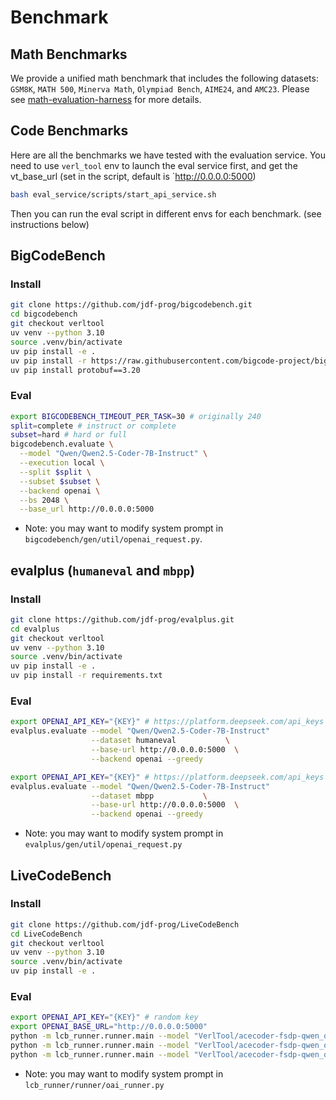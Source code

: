 # Benchmark 

## Math Benchmarks
We provide a unified math benchmark that includes the following datasets: `GSM8K`, `MATH 500`, `Minerva Math`, `Olympiad Bench`, `AIME24`, and `AMC23`. Please see [math-evaluation-harness](math-evaluation-harness) for more details.


## Code Benchmarks
Here are all the benchmarks we have tested with the evaluation service.
You need to use `verl_tool` env to launch the eval service first, and get the vt_base_url (set in the script, default is `http://0.0.0.0:5000)
```bash
bash eval_service/scripts/start_api_service.sh
```
Then you can run the eval script in different envs for each benchmark. (see instructions below)


## BigCodeBench

### Install
```bash
git clone https://github.com/jdf-prog/bigcodebench.git
cd bigcodebench
git checkout verltool
uv venv --python 3.10
source .venv/bin/activate
uv pip install -e .
uv pip install -r https://raw.githubusercontent.com/bigcode-project/bigcodebench/main/Requirements/requirements-eval.txt
uv pip install protobuf==3.20
```
### Eval
```bash
export BIGCODEBENCH_TIMEOUT_PER_TASK=30 # originally 240
split=complete # instruct or complete
subset=hard # hard or full
bigcodebench.evaluate \
  --model "Qwen/Qwen2.5-Coder-7B-Instruct" \
  --execution local \
  --split $split \
  --subset $subset \
  --backend openai \
  --bs 2048 \
  --base_url http://0.0.0.0:5000 
```

- Note: you may want to modify system prompt in `bigcodebench/gen/util/openai_request.py`.

## evalplus (`humaneval` and `mbpp`)

### Install
```bash
git clone https://github.com/jdf-prog/evalplus.git
cd evalplus
git checkout verltool
uv venv --python 3.10
source .venv/bin/activate
uv pip install -e .
uv pip install -r requirements.txt
```

### Eval
```bash
export OPENAI_API_KEY="{KEY}" # https://platform.deepseek.com/api_keys
evalplus.evaluate --model "Qwen/Qwen2.5-Coder-7B-Instruct"              \
                  --dataset humaneval           \
                  --base-url http://0.0.0.0:5000  \
                  --backend openai --greedy

export OPENAI_API_KEY="{KEY}" # https://platform.deepseek.com/api_keys
evalplus.evaluate --model "Qwen/Qwen2.5-Coder-7B-Instruct"             \
                  --dataset mbpp           \
                  --base-url http://0.0.0.0:5000  \
                  --backend openai --greedy
```

- Note: you may want to modify system prompt in `evalplus/gen/util/openai_request.py`

## LiveCodeBench
### Install
```bash
git clone https://github.com/jdf-prog/LiveCodeBench
cd LiveCodeBench
git checkout verltool
uv venv --python 3.10
source .venv/bin/activate
uv pip install -e .
```

### Eval
```bash
export OPENAI_API_KEY="{KEY}" # random key
export OPENAI_BASE_URL="http://0.0.0.0:5000" 
python -m lcb_runner.runner.main --model "VerlTool/acecoder-fsdp-qwen_qwen2.5-coder-1.5b-grpo-n16-b128-t1.0-lr1e-6-69k-sys3-250-step"  --scenario codegeneration --evaluate --start_date 2023-09-01 --end_date --multiprocess 64
python -m lcb_runner.runner.main --model "VerlTool/acecoder-fsdp-qwen_qwen2.5-coder-1.5b-grpo-n16-b128-t1.0-lr1e-6-69k-sys3-250-step"  --scenario codegeneration --evaluate  --release_version release_v4 --multiprocess 64
python -m lcb_runner.runner.main --model "VerlTool/acecoder-fsdp-qwen_qwen2.5-coder-1.5b-grpo-n16-b128-t1.0-lr1e-6-69k-sys3-250-step"  --scenario codegeneration --evaluate  --release_version release_v4 --multiprocess 64 --n 1  --temperature 0 --max_tokens 4096 --top_p 0.95 --num_process_evaluate 32
```

- Note: you may want to modify system prompt in `lcb_runner/runner/oai_runner.py`
